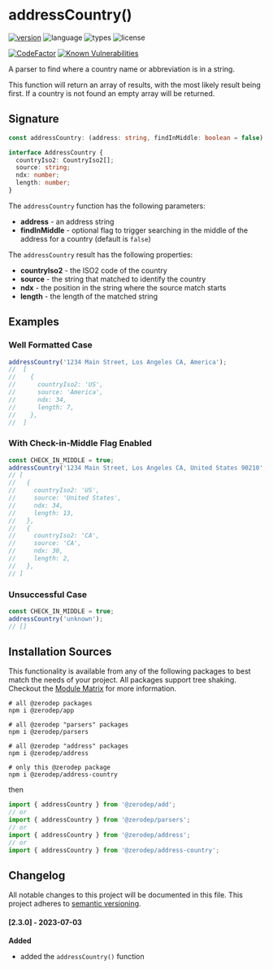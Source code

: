 # addressCountry()

[![version](https://img.shields.io/npm/v/@zerodep/address-country?style=flat-square&color=blue)](https://www.npmjs.com/package/@zerodep/address-country)
![language](https://img.shields.io/badge/typescript-100%25-blue?style=flat-square)
![types](https://img.shields.io/badge/types-included-blue?style=flat-square)
![license](https://img.shields.io/github/license/cdepage/zerodep?color=blue&style=flat-square)

[![CodeFactor](https://www.codefactor.io/repository/github/cdepage/zerodep/badge)](https://www.codefactor.io/repository/github/cdepage/zerodep)
[![Known Vulnerabilities](https://snyk.io/test/github/cdepage/zerodep/badge.svg)](https://snyk.io/test/github/cdepage/zerodep)

A parser to find where a country name or abbreviation is in a string.

This function will return an array of results, with the most likely result being first. If a country is not found an empty array will be returned.

## Signature

```typescript
const addressCountry: (address: string, findInMiddle: boolean = false) => AddressCountry[];

interface AddressCountry {
  countryIso2: CountryIso2[];
  source: string;
  ndx: number;
  length: number;
}
```

The `addressCountry` function has the following parameters:

- **address** - an address string
- **findInMiddle** - optional flag to trigger searching in the middle of the address for a country (default is `false`)

The `addressCountry` result has the following properties:

- **countryIso2** - the ISO2 code of the country
- **source** - the string that matched to identify the country
- **ndx** - the position in the string where the source match starts
- **length** - the length of the matched string

## Examples

### Well Formatted Case

```javascript
addressCountry('1234 Main Street, Los Angeles CA, America');
//  [
//    {
//      countryIso2: 'US',
//      source: 'America',
//      ndx: 34,
//      length: 7,
//    },
//  ]
```

### With Check-in-Middle Flag Enabled

```javascript
const CHECK_IN_MIDDLE = true;
addressCountry('1234 Main Street, Los Angeles CA, United States 90210', CHECK_IN_MIDDLE);
// [
//   {
//     countryIso2: 'US',
//     source: 'United States',
//     ndx: 34,
//     length: 13,
//   },
//   {
//     countryIso2: 'CA',
//     source: 'CA',
//     ndx: 30,
//     length: 2,
//   },
// ]
```

### Unsuccessful Case

```javascript
const CHECK_IN_MIDDLE = true;
addressCountry('unknown');
// []
```

## Installation Sources

This functionality is available from any of the following packages to best match the needs of your project. All packages support tree shaking. Checkout the [Module Matrix](/) for more information.

```shell
# all @zerodep packages
npm i @zerodep/app

# all @zerodep "parsers" packages
npm i @zerodep/parsers

# all @zerodep "address" packages
npm i @zerodep/address

# only this @zerodep package
npm i @zerodep/address-country
```

then

```javascript
import { addressCountry } from '@zerodep/add';
// or
import { addressCountry } from '@zerodep/parsers';
// or
import { addressCountry } from '@zerodep/address';
// or
import { addressCountry } from '@zerodep/address-country';
```

## Changelog

All notable changes to this project will be documented in this file. This project adheres to [semantic versioning](https://semver.org/spec/v2.0.0.html).

#### [2.3.0] - 2023-07-03

**Added**

- added the `addressCountry()` function
